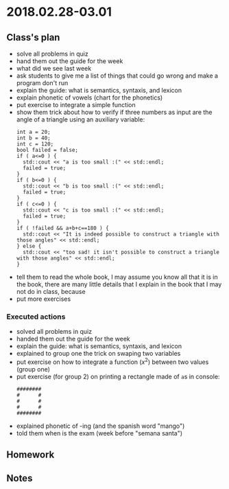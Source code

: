 # 2018.02.28-03.01 #

## Class's plan ##
- solve all problems in quiz
- hand them out the guide for the week
- what did we see last week
- ask students to give me a list of things that could go wrong and make a program don't run
- explain the guide: what is semantics, syntaxis, and lexicon
- explain phonetic of vowels (chart for the phonetics)
- put exercise to integrate a simple function
- show them trick about how to verify if three numbers as input are the angle of a
  triangle using an auxiliary variable:
    ~~~
    int a = 20;
    int b = 40;
    int c = 120;
    bool failed = false;
    if ( a<=0 ) {
      std::cout << "a is too small :(" << std::endl;
      failed = true;
    }
    if ( b<=0 ) {
      std::cout << "b is too small :(" << std::endl;
      failed = true;
    }
    if ( c<=0 ) {
      std::cout << "c is too small :(" << std::endl;
      failed = true;
    }
    if ( !failed && a+b+c==180 ) {
      std::cout << "It is indeed possible to construct a triangle with those angles" << std::endl;
    } else {
      std::cout << "too sad! it isn't possible to construct a triangle with those angles" << std::endl;
    }
    ~~~
- tell them to read the whole book, I may assume you know all that it is in the book,
  there are many little details that I explain in the book that I may not do in class,
  because
- put more exercises

### Executed actions ##
- solved all problems in quiz
- handed them out the guide for the week
- explain the guide: what is semantics, syntaxis, and lexicon
- explained to group one the trick on swaping two variables
- put exercise on how to integrate a function ($x^2$) between two values (group one)
- put exercise (for group 2) on printing a rectangle made of `a`s in console:
    ~~~
    ########
    #      #
    #      #
    #      #
    ########
    ~~~
- explained phonetic of -ing (and the spanish word "mango")
- told them when is the exam (week before "semana santa")

## Homework ##

## Notes ##
